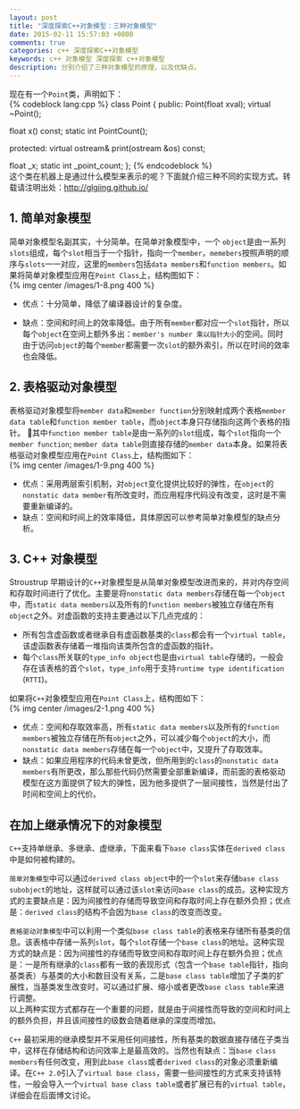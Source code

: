 ```yaml
---
layout: post
title: "深度探索C++对象模型：三种对象模型"
date: 2015-02-11 15:57:03 +0800
comments: true
categories: c++ 深度探索C++对象模型
keywords: c++ 对象模型 深度探索 c++对象模型
description: 分别介绍了三种对象模型的原理，以及优缺点。
---
```

现在有一个`Point`类，声明如下：  
{% codeblock lang:cpp %}
class Point {
 public:
  Point(float xval);
  virtual ~Point();
  
  float x() const;
  static int PointCount();
  
 protected:
  virtual ostream& print(ostream &os) const;
  
  float _x;
  static int _point_count;
};
{% endcodeblock %}    
这个类在机器上是通过什么模型来表示的呢？下面就介绍三种不同的实现方式。转载请注明出处：<http://glgjing.github.io/><!-- more -->
## 1. 简单对象模型
简单对象模型名副其实，十分简单。在简单对象模型中，一个 `object`是由一系列`slots`组成，每个`slot`相当于一个指针，指向一个`member`，`memebers`按照声明的顺序与`slots`一一对应，这里的`members`包括`data members`和`function members`。如果将简单对象模型应用在`Point Class`上，结构图如下：   
{% img center /images/1-8.png 400 %}  

- 优点：十分简单，降低了编译器设计的复杂度。  

- 缺点：空间和时间上的效率降低。由于所有`member`都对应一个`slot`指针，所以每个`object`在空间上额外多出：`member's number 乘以指针大小`的空间。同时由于访问`object`的每个`member`都需要一次`slot`的额外索引，所以在时间的效率也会降低。

## 2. 表格驱动对象模型
表格驱动对象模型将`member data`和`member function`分别映射成两个表格`member data table`和`function member table`，而`object`本身只存储指向这两个表格的指针。	其中`function member table`是由一系列的`slot`组成，每个`slot`指向一个`member function`; `member data table`则直接存储的`member data`本身。如果将表格驱动对象模型应用在`Point Class`上，结构图如下：         
{% img center /images/1-9.png 400 %}   

- 优点：采用两层索引机制，对`object`变化提供比较好的弹性，在`object`的`nonstatic data member`有所改变时，而应用程序代码没有改变，这时是不需要重新编译的。
- 缺点：空间和时间上的效率降低，具体原因可以参考简单对象模型的缺点分析。

## 3. C++ 对象模型
Stroustrup 早期设计的`C++`对象模型是从简单对象模型改进而来的，并对内存空间和存取时间进行了优化。主要是将`nonstatic data members`存储在每一个`object`中，而`static data members`以及所有的`function members`被独立存储在所有`object`之外。对虚函数的支持主要通过以下几点完成的：   

- 所有包含虚函数或者继承自有虚函数基类的`class`都会有一个`virtual table`，该虚函数表存储着一堆指向该类所包含的虚函数的指针。
- 每个`class`所关联的`type_info object`也是由`virtual table`存储的，一般会存在该表格的首个`slot`，`type_info`用于支持`runtime type identification` (`RTTI`)。  

如果将`C++`对象模型应用在`Point Class`上，结构图如下：  
{% img center /images/2-1.png 400 %}    

- 优点：空间和存取效率高，所有`static data members`以及所有的`function members`被独立存储在所有`object`之外，可以减少每个`object`的大小，而`nonstatic data members`存储在每一个`object`中，又提升了存取效率。  
- 缺点：如果应用程序的代码未曾更改，但所用到的`class`的`nonstatic data members`有所更改，那么那些代码仍然需要全部重新编译，而前面的表格驱动模型在这方面提供了较大的弹性，因为他多提供了一层间接性，当然是付出了时间和空间上的代价。    

## 在加上继承情况下的对象模型
`C++`支持单继承、多继承、虚继承，下面来看下`base class`实体在`derived class`中是如何被构建的。   

`简单对象模型`中可以通过`derived class object`中的一个`slot`来存储`base class subobject`的地址，这样就可以通过该`slot`来访问`base class`的成员。这种实现方式的主要缺点是：因为间接性的存储而导致空间和存取时间上存在额外负担；优点是：`derived class`的结构不会因为`base class`的改变而改变。   

`表格驱动对象模型`中可以利用一个类似`base class table`的表格来存储所有基类的信息。该表格中存储一系列`slot`，每个`slot`存储一个`base class`的地址。这种实现方式的缺点是：因为间接性的存储而导致空间和存取时间上存在额外负担；优点是：一是所有继承的`class`都有一致的表现形式（包含一个`base table`指针，指向基类表）与基类的大小和数目没有关系，二是`base class table`增加了子类的扩展性，当基类发生改变时，可以通过扩展、缩小或者更改`base class table`来进行调整。   
以上两种实现方式都存在一个重要的问题，就是由于间接性而导致的空间和时间上的额外负担，并且该间接性的级数会随着继承的深度而增加。   

`C++`	最初采用的继承模型并不采用任何间接性，所有基类的数据直接存储在子类当中，这样在存储结构和访问效率上是最高效的。当然也有缺点：当`base class members`有任何改变，用到此`base class`或者`derived class`的对象必须重新编译。在`C++ 2.0`引入了`virtual base class`，需要一些间接性的方式来支持该特性，一般会导入一个`virtual base class table`或者扩展已有的`virtual table`，详细会在后面博文讨论。
